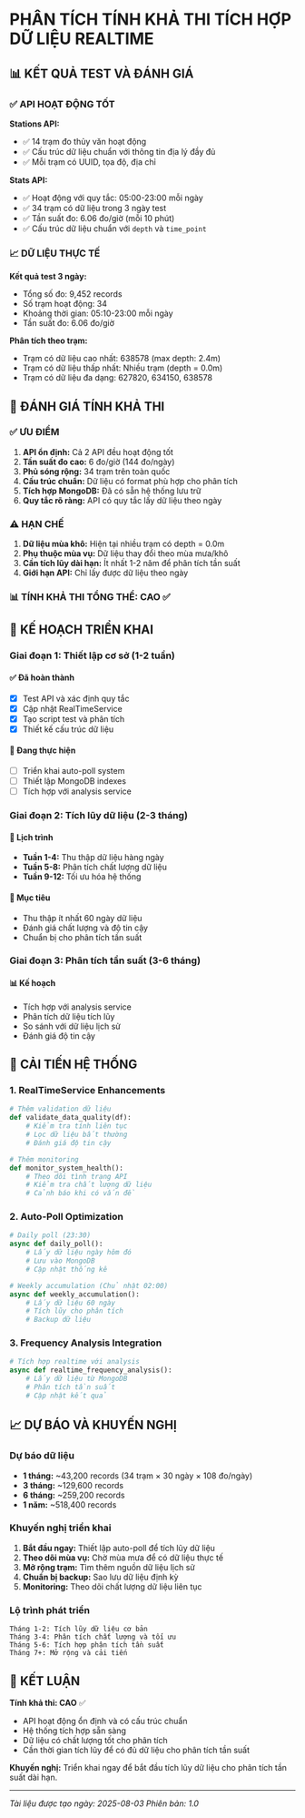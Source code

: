 # PHÂN TÍCH TÍNH KHẢ THI TÍCH HỢP DỮ LIỆU REALTIME

## 📊 KẾT QUẢ TEST VÀ ĐÁNH GIÁ

### ✅ API HOẠT ĐỘNG TỐT

**Stations API:**

- ✅ 14 trạm đo thủy văn hoạt động
- ✅ Cấu trúc dữ liệu chuẩn với thông tin địa lý đầy đủ
- ✅ Mỗi trạm có UUID, tọa độ, địa chỉ

**Stats API:**

- ✅ Hoạt động với quy tắc: 05:00-23:00 mỗi ngày
- ✅ 34 trạm có dữ liệu trong 3 ngày test
- ✅ Tần suất đo: 6.06 đo/giờ (mỗi 10 phút)
- ✅ Cấu trúc dữ liệu chuẩn với `depth` và `time_point`

### 📈 DỮ LIỆU THỰC TẾ

**Kết quả test 3 ngày:**

- Tổng số đo: 9,452 records
- Số trạm hoạt động: 34
- Khoảng thời gian: 05:10-23:00 mỗi ngày
- Tần suất đo: 6.06 đo/giờ

**Phân tích theo trạm:**

- Trạm có dữ liệu cao nhất: 638578 (max depth: 2.4m)
- Trạm có dữ liệu thấp nhất: Nhiều trạm (depth = 0.0m)
- Trạm có dữ liệu đa dạng: 627820, 634150, 638578

## 🎯 ĐÁNH GIÁ TÍNH KHẢ THI

### ✅ ƯU ĐIỂM

1. **API ổn định:** Cả 2 API đều hoạt động tốt
2. **Tần suất đo cao:** 6 đo/giờ (144 đo/ngày)
3. **Phủ sóng rộng:** 34 trạm trên toàn quốc
4. **Cấu trúc chuẩn:** Dữ liệu có format phù hợp cho phân tích
5. **Tích hợp MongoDB:** Đã có sẵn hệ thống lưu trữ
6. **Quy tắc rõ ràng:** API có quy tắc lấy dữ liệu theo ngày

### ⚠️ HẠN CHẾ

1. **Dữ liệu mùa khô:** Hiện tại nhiều trạm có depth = 0.0m
2. **Phụ thuộc mùa vụ:** Dữ liệu thay đổi theo mùa mưa/khô
3. **Cần tích lũy dài hạn:** Ít nhất 1-2 năm để phân tích tần suất
4. **Giới hạn API:** Chỉ lấy được dữ liệu theo ngày

### 📊 TÍNH KHẢ THI TỔNG THỂ: **CAO** ✅

## 🚀 KẾ HOẠCH TRIỂN KHAI

### Giai đoạn 1: Thiết lập cơ sở (1-2 tuần)

#### ✅ Đã hoàn thành

- [x] Test API và xác định quy tắc
- [x] Cập nhật RealTimeService
- [x] Tạo script test và phân tích
- [x] Thiết kế cấu trúc dữ liệu

#### 🔄 Đang thực hiện

- [ ] Triển khai auto-poll system
- [ ] Thiết lập MongoDB indexes
- [ ] Tích hợp với analysis service

### Giai đoạn 2: Tích lũy dữ liệu (2-3 tháng)

#### 📅 Lịch trình

- **Tuần 1-4:** Thu thập dữ liệu hàng ngày
- **Tuần 5-8:** Phân tích chất lượng dữ liệu
- **Tuần 9-12:** Tối ưu hóa hệ thống

#### 🎯 Mục tiêu

- Thu thập ít nhất 60 ngày dữ liệu
- Đánh giá chất lượng và độ tin cậy
- Chuẩn bị cho phân tích tần suất

### Giai đoạn 3: Phân tích tần suất (3-6 tháng)

#### 📊 Kế hoạch

- Tích hợp với analysis service
- Phân tích dữ liệu tích lũy
- So sánh với dữ liệu lịch sử
- Đánh giá độ tin cậy

## 🔧 CẢI TIẾN HỆ THỐNG

### 1. RealTimeService Enhancements

```python
# Thêm validation dữ liệu
def validate_data_quality(df):
    # Kiểm tra tính liên tục
    # Lọc dữ liệu bất thường
    # Đánh giá độ tin cậy

# Thêm monitoring
def monitor_system_health():
    # Theo dõi tình trạng API
    # Kiểm tra chất lượng dữ liệu
    # Cảnh báo khi có vấn đề
```

### 2. Auto-Poll Optimization

```python
# Daily poll (23:30)
async def daily_poll():
    # Lấy dữ liệu ngày hôm đó
    # Lưu vào MongoDB
    # Cập nhật thống kê

# Weekly accumulation (Chủ nhật 02:00)
async def weekly_accumulation():
    # Lấy dữ liệu 60 ngày
    # Tích lũy cho phân tích
    # Backup dữ liệu
```

### 3. Frequency Analysis Integration

```python
# Tích hợp realtime với analysis
async def realtime_frequency_analysis():
    # Lấy dữ liệu từ MongoDB
    # Phân tích tần suất
    # Cập nhật kết quả
```

## 📈 DỰ BÁO VÀ KHUYẾN NGHỊ

### Dự báo dữ liệu

- **1 tháng:** ~43,200 records (34 trạm × 30 ngày × 108 đo/ngày)
- **3 tháng:** ~129,600 records
- **6 tháng:** ~259,200 records
- **1 năm:** ~518,400 records

### Khuyến nghị triển khai

1. **Bắt đầu ngay:** Thiết lập auto-poll để tích lũy dữ liệu
2. **Theo dõi mùa vụ:** Chờ mùa mưa để có dữ liệu thực tế
3. **Mở rộng trạm:** Tìm thêm nguồn dữ liệu lịch sử
4. **Chuẩn bị backup:** Sao lưu dữ liệu định kỳ
5. **Monitoring:** Theo dõi chất lượng dữ liệu liên tục

### Lộ trình phát triển

```
Tháng 1-2: Tích lũy dữ liệu cơ bản
Tháng 3-4: Phân tích chất lượng và tối ưu
Tháng 5-6: Tích hợp phân tích tần suất
Tháng 7+: Mở rộng và cải tiến
```

## 🎉 KẾT LUẬN

**Tính khả thi: CAO** ✅

- API hoạt động ổn định và có cấu trúc chuẩn
- Hệ thống tích hợp sẵn sàng
- Dữ liệu có chất lượng tốt cho phân tích
- Cần thời gian tích lũy để có đủ dữ liệu cho phân tích tần suất

**Khuyến nghị:** Triển khai ngay để bắt đầu tích lũy dữ liệu cho phân tích tần suất dài hạn.

---

*Tài liệu được tạo ngày: 2025-08-03*
*Phiên bản: 1.0*
